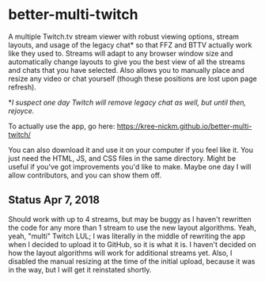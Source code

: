 # better-multi-twitch
A multiple Twitch.tv stream viewer with robust viewing options, stream layouts, and usage of the legacy chat* so that FFZ and BTTV actually work like they used to. Streams will adapt to any browser window size and automatically change layouts to give you the best view of all the streams and chats that you have selected. Also allows you to manually place and resize any video or chat yourself (though these positions are lost upon page refresh).

**I suspect one day Twitch will remove legacy chat as well, but until then, rejoyce.*

To actually use the app, go here: https://kree-nickm.github.io/better-multi-twitch/

You can also download it and use it on your computer if you feel like it. You just need the HTML, JS, and CSS files in the same directory. Might be useful if you've got improvements you'd like to make. Maybe one day I will allow contributors, and you can show them off.

## Status Apr 7, 2018
Should work with up to 4 streams, but may be buggy as I haven't rewritten the code for any more than 1 stream to use the new layout algorithms. Yeah, yeah, "multi" Twitch LUL; I was literally in the middle of rewriting the app when I decided to upload it to GitHub, so it is what it is. I haven't decided on how the layout algorithms will work for additional streams yet. Also, I disabled the manual resizing at the time of the initial upload, because it was in the way, but I will get it reinstated shortly.
